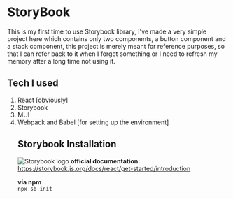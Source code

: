 # StoryBook

This is my first time to use Storybook library, I've made a very simple project here which contains only two components, a button component and a stack component, this project is merely meant for reference purposes, so that I can refer back to it when I forget something or I need to refresh my memory after a long time not using it.

## Tech I used

<ol>
	<li>React [obviously]</li>
	<li>Storybook</li>
	<li>MUI</li>
	<li>Webpack and Babel [for setting up the environment]</li>
</old>

## Storybook Installation

![Storybook logo](https://nx.dev/documentation/shared/storybook-logo.png)
<b>official documentation:</b> https://storybook.js.org/docs/react/get-started/introduction

<b>via npm</b><br />
<code>npx sb init</code>
